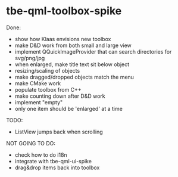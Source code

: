 # tbe-qml-toolbox-spike

Done:
 * show how Klaas envisions new toolbox
 * make D&D work from both small and large view
 * implement QQuickImageProvider that can search directories for svg/png/jpg
 * when enlarged, make title text sit below object
 * resizing/scaling of objects
 * make dragged/dropped objects match the menu
 * make CMake work
 * populate toolbox from C++
 * make counting down after D&D work
 * implement "empty"
 * only one item should be 'enlarged' at a time

TODO:
 * ListView jumps back when scrolling

NOT GOING TO DO:
 * check how to do i18n
 * integrate with tbe-qml-ui-spike
 * drag&drop items back into toolbox
